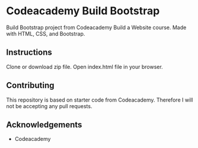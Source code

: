 # Codeacademy Build Bootstrap
Build Bootstrap project from Codeacademy Build a Website course. Made with HTML, CSS, and Bootstrap.

## Instructions
Clone or download zip file. Open index.html file in your browser.

## Contributing
This repository is based on starter code from Codeacademy. Therefore I will not be accepting any pull requests.

## Acknowledgements
* Codeacademy
